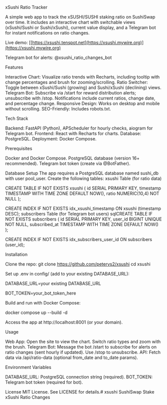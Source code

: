 xSushi Ratio Tracker

A simple web app to track the xSUSHI/SUSHI staking ratio on SushiSwap over time. It includes an interactive chart with switchable views (xSushi/Sushi or Sushi/xSushi), current value display, and a Telegram bot for instant notifications on ratio changes.

Live demo: [[https://xsushi.tenspot.net](https://xsushi.mywire.org)](https://xsushi.mywire.org)

Telegram bot for alerts: @xsushi_ratio_changes_bot

Features

Interactive Chart: Visualize ratio trends with Recharts, including tooltip with change percentages and brush for zooming/scrolling.
Ratio Switcher: Toggle between xSushi/Sushi (growing) and Sushi/xSushi (declining) views.
Telegram Bot: Subscribe via /start for reward distribution alerts; unsubscribe with /stop. Notifications include current ratios, change date, and percentage change.
Responsive Design: Works on desktop and mobile without scrolling.
SEO-Friendly: Includes robots.txt.

Tech Stack

Backend: FastAPI (Python), APScheduler for hourly checks, aiogram for Telegram bot.
Frontend: React with Recharts for charts.
Database: PostgreSQL.
Deployment: Docker Compose.

Prerequisites

Docker and Docker Compose.
PostgreSQL database (version 16+ recommended).
Telegram bot token (create via @BotFather).

Database Setup
The app requires a PostgreSQL database named sushi_db with user pool_user. Create the following tables:
xsushi Table (for ratio data)

CREATE TABLE IF NOT EXISTS xsushi (
    id SERIAL PRIMARY KEY,
    timestamp TIMESTAMP WITH TIME ZONE DEFAULT NOW(),
    ratio NUMERIC(10,4) NOT NULL
);

CREATE INDEX IF NOT EXISTS idx_xsushi_timestamp ON xsushi (timestamp DESC);
subscribers Table (for Telegram bot users)
sqlCREATE TABLE IF NOT EXISTS subscribers (
    id SERIAL PRIMARY KEY,
    user_id BIGINT UNIQUE NOT NULL,
    subscribed_at TIMESTAMP WITH TIME ZONE DEFAULT NOW()
);

CREATE INDEX IF NOT EXISTS idx_subscribers_user_id ON subscribers (user_id);

Installation

Clone the repo:
git clone https://github.com/petervs2/xsushi
cd xsushi

Set up .env in config/ (add to your existing DATABASE_URL):

DATABASE_URL=your existing DATABASE_URL

BOT_TOKEN=your_bot_token_here

Build and run with Docker Compose:

docker compose up --build -d

Access the app at http://localhost:8001 (or your domain).

Usage

Web App: Open the site to view the chart. Switch ratio types and zoom with the brush.
Telegram Bot: Message the bot /start to subscribe for alerts on ratio changes (sent hourly if updated). Use /stop to unsubscribe.
API: Fetch data via /api/ratio-data (optional from_date and to_date params).

Environment Variables

DATABASE_URL: PostgreSQL connection string (required).
BOT_TOKEN: Telegram bot token (required for bot).

License
MIT License. See LICENSE for details.# xsushi
SushiSwap Stake xSushi Ratio Changes
